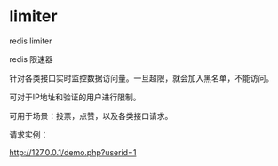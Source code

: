 # limiter
redis limiter

redis 限速器

针对各类接口实时监控数据访问量。一旦超限，就会加入黑名单，不能访问。


可对于IP地址和验证的用户进行限制。

可用于场景：投票，点赞，以及各类接口请求。

请求实例：

http://127.0.0.1/demo.php?userid=1
